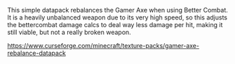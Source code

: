This simple datapack rebalances the Gamer Axe when using Better Combat. It is a heavily unbalanced weapon due to its very high speed, so this adjusts the bettercombat damage calcs to deal way less damage per hit, making it still viable, but not a really broken weapon.

https://www.curseforge.com/minecraft/texture-packs/gamer-axe-rebalance-datapack